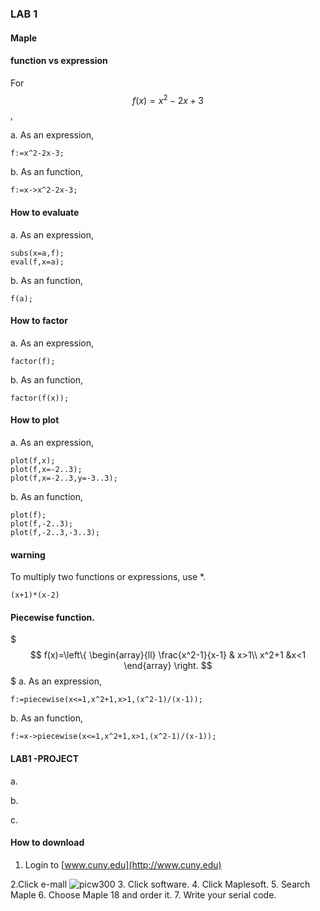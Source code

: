 ### LAB 1

#### Maple



#### function vs expression
For $$ f(x)=x^2-2x+3$$,

a. As an expression,
```Maple
f:=x^2-2x-3;
```
b. As an function,
```
f:=x->x^2-2x-3;
```

#### How to evaluate
a. As an expression,
```Maple
subs(x=a,f);
eval(f,x=a);
```
b. As an function,
```
f(a);
```
#### How to factor
a. As an expression,
```Maple
factor(f);
```
b. As an function,
```
factor(f(x));
```
#### How to plot
a. As an expression,
```Maple
plot(f,x);
plot(f,x=-2..3);
plot(f,x=-2..3,y=-3..3);
```
b. As an function,
```
plot(f);
plot(f,-2..3);
plot(f,-2..3,-3..3);
```
#### warning
To multiply two functions or expressions, use *.
```
(x+1)*(x-2)
```
#### Piecewise function.
$$$
f(x)=\left\{
\begin{array}{ll}
\frac{x^2-1}{x-1} & x>1\\
x^2+1 &x<1
\end{array}
\right.
$$$
a. As an expression,
```Maple
f:=piecewise(x<=1,x^2+1,x>1,(x^2-1)/(x-1));
```
b. As an function,
```
f:=x->piecewise(x<=1,x^2+1,x>1,(x^2-1)/(x-1));
```
#### LAB1 -PROJECT

a.


b.

c.

#### How to download

1. Login to [www.cuny.edu](http://www.cuny.edu)

2.Click e-mall
![picw300](https://cloud.githubusercontent.com/assets/10469752/6119691/28381266-b09a-11e4-9c60-3b3ecbb1871b.png)
3. Click software.
4. Click Maplesoft.
5. Search Maple
6. Choose Maple 18 and order it.
7. Write your serial code.



